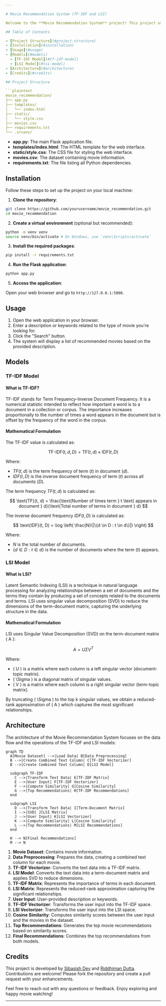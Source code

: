 ```yaml
---

# Movie Recommendation System (TF-IDF and LSI)

Welcome to the **Movie Recommendation System** project! This project uses both TF-IDF and LSI models to recommend movies based on textual descriptions. Below, you'll find all the information you need to set up and run the project.

## Table of Contents

- [Project Structure](#project-structure)
- [Installation](#installation)
- [Usage](#usage)
- [Models](#models)
  - [TF-IDF Model](#tf-idf-model)
  - [LSI Model](#lsi-model)
- [Architecture](#architecture)
- [Credits](#credits)

## Project Structure

```plaintext
movie_recommendation/
├── app.py
├── templates/
│   └── index.html
├── static/
│   └── style.css
├── movies.csv
├── requirements.txt
└── .srcenv/
```

- **app.py**: The main Flask application file.
- **templates/index.html**: The HTML template for the web interface.
- **static/style.css**: The CSS file for styling the web interface.
- **movies.csv**: The dataset containing movie information.
- **requirements.txt**: The file listing all Python dependencies.

## Installation

Follow these steps to set up the project on your local machine:

1. **Clone the repository**:

```bash
git clone https://github.com/yourusername/movie_recommendation.git
cd movie_recommendation
```

2. **Create a virtual environment** (optional but recommended):

```bash
python -m venv venv
source venv/bin/activate # On Windows, use `venv\Scripts\activate`
```

3. **Install the required packages**:

```bash
pip install -r requirements.txt
```

4. **Run the Flask application**:

```bash
python app.py
```

5. **Access the application**:

Open your web browser and go to `http://127.0.0.1:5000`.

## Usage

1. Open the web application in your browser.
2. Enter a description or keywords related to the type of movie you're looking for.
3. Click the "Search" button.
4. The system will display a list of recommended movies based on the provided description.

## Models

### TF-IDF Model

#### What is TF-IDF?

TF-IDF stands for Term Frequency-Inverse Document Frequency. It is a numerical statistic intended to reflect how important a word is to a document in a collection or corpus. The importance increases proportionally to the number of times a word appears in the document but is offset by the frequency of the word in the corpus.

#### Mathematical Formulation

The TF-IDF value is calculated as:

$$ \text{TF-IDF}(t, d, D) = \text{TF}(t, d) \times \text{IDF}(t, D) $$

Where:
- ${TF}(t, d)$ is the term frequency of term $(t)$ in document $(d)$.
- ${IDF}(t, D)$ is the inverse document frequency of term $(t)$ across all documents $(D)$.

The term frequency ${TF}(t, d)$ is calculated as:

$$ \text{TF}(t, d) = \frac{\text{Number of times term } t \text{ appears in document } d}{\text{Total number of terms in document } d} $$

The inverse document frequency ${IDF}(t, D)$ is calculated as:

$$ \text{IDF}(t, D) = \log \left( \frac{N}{|\{d \in D : t \in d\}|} \right) $$

Where:
- $N$ is the total number of documents.
- $\{d \in D : t \in d\}$ is the number of documents where the term $(t)$ appears.

### LSI Model

#### What is LSI?

Latent Semantic Indexing (LSI) is a technique in natural language processing for analyzing relationships between a set of documents and the terms they contain by producing a set of concepts related to the documents and terms. LSI uses singular value decomposition (SVD) to reduce the dimensions of the term-document matrix, capturing the underlying structure in the data.

#### Mathematical Formulation

LSI uses Singular Value Decomposition (SVD) on the term-document matrix \( A \):

$$ A = U \Sigma V^T $$

Where:
- \( U \) is a matrix where each column is a left singular vector (document-topic matrix).
- \( \Sigma \) is a diagonal matrix of singular values.
- \( V \) is a matrix where each column is a right singular vector (term-topic matrix).

By truncating \( \Sigma \) to the top k singular values, we obtain a reduced-rank approximation of \( A \) which captures the most significant relationships.

## Architecture

The architecture of the Movie Recommendation System focuses on the data flow and the operations of the TF-IDF and LSI models:

```mermaid
graph TD
  A[Movie Dataset] -->|Load Data| B[Data Preprocessing]
  B -->|Create Combined Text Column| C[TF-IDF Vectorizer]
  B -->|Create Combined Text Column| D[LSI Model]

  subgraph TF-IDF
    C -->|Transform Text Data| E[TF-IDF Matrix]
    E -->|User Input| F[TF-IDF Vectorizer]
    F -->|Compute Similarity| G[Cosine Similarity]
    G -->|Top Recommendations| H[TF-IDF Recommendations]
  end

  subgraph LSI
    D -->|Transform Text Data| I[Term-Document Matrix]
    I -->|SVD| J[LSI Matrix]
    J -->|User Input| K[LSI Vectorizer]
    K -->|Compute Similarity| L[Cosine Similarity]
    L -->|Top Recommendations| M[LSI Recommendations]
  end

  H --> N[Final Recommendations]
  M --> N
```

1. **Movie Dataset**: Contains movie information.
2. **Data Preprocessing**: Prepares the data, creating a combined text column for each movie.
3. **TF-IDF Vectorizer**: Converts the text data into a TF-IDF matrix.
4. **LSI Model**: Converts the text data into a term-document matrix and applies SVD to reduce dimensions.
5. **TF-IDF Matrix**: Represents the importance of terms in each document.
6. **LSI Matrix**: Represents the reduced-rank approximation capturing the significant relationships.
7. **User Input**: User-provided description or keywords.
8. **TF-IDF Vectorizer**: Transforms the user input into the TF-IDF space.
9. **LSI Vectorizer**: Transforms the user input into the LSI space.
10. **Cosine Similarity**: Computes similarity scores between the user input and the movies in the dataset.
11. **Top Recommendations**: Generates the top movie recommendations based on similarity scores.
12. **Final Recommendations**: Combines the top recommendations from both models.

## Credits

This project is developed by [Sibasish Dey](https://github.com/Jishu15) and [Riddhiman Dutta](https://github.com/cdnjmusic). Contributions are welcome! Please fork the repository and create a pull request with your enhancements.

Feel free to reach out with any questions or feedback. Enjoy exploring and happy movie watching!

---
```


